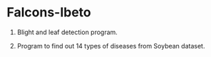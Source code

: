 # Falcons-Ibeto

1. Blight and leaf detection program.

2. Program to find out 14 types of diseases from Soybean dataset.

